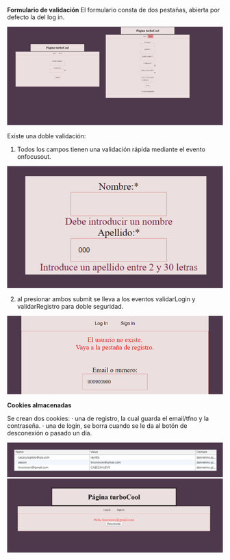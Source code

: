 <b>Formulario de validación</b>
El formulario consta de dos pestañas, abierta por defecto la del log in. 

<img src="https://raw.githubusercontent.com/Dannerino/formLogin/master/inicio.png">

Existe una doble validación:
1) Todos los campos tienen una validación rápida mediante el evento onfocusout.

<img src="https://raw.githubusercontent.com/Dannerino/formLogin/master/imgs/validaciones.png">

2) al presionar ambos submit se lleva a los eventos validarLogin y validarRegistro para doble seguridad.

<img src="https://raw.githubusercontent.com/Dannerino/formLogin/master/imgs/dobleValidacion.png">


<b>Cookies almacenadas</b>

Se crean dos cookies: 
· una de registro, la cual guarda el email/tfno y la contraseña.
· una de login, se borra cuando se le da al botón de desconexión o pasado un día.

<img src="https://raw.githubusercontent.com/Dannerino/formLogin/master/imgs/cookies.png">

<img src="https://raw.githubusercontent.com/Dannerino/formLogin/master/imgs/conexion.png">
